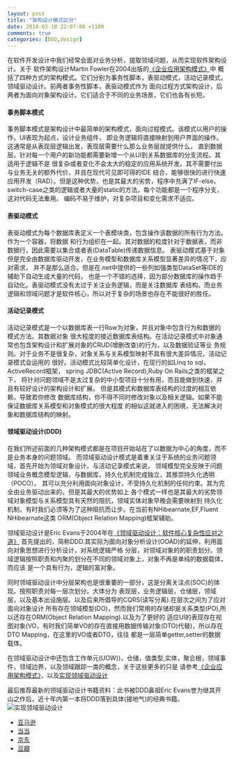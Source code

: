 ```yaml
---
layout: post
title: "架构设计模式区分"
date: 2014-03-18 22:07:08 +1100
comments: true
categories: [DDD,design]
---
```

在软件开发设计中我们经常会面对业务分析，提取领域问题，从而实现软件架构设计。关于
软件架构设计Martin Fowler在2004出版的[《企业应用架构模式》](http://book.douban.com/subject/4826290/)中
概括了四种方式的架构模式。它们分别为事务性脚本，表驱动模式，活动记录模式，领域驱动设计。前两者事务性脚本，表驱动模式作为
面向过程方式架构设计，后两者为面向对象架构设计。它们适合于不同的业务场景，它们也各有长短。

#### 事务脚本模式
事务脚本模式是架构设计中最简单的架构模式，面向过程模式。该模式以用户的操作，UI表现为起点，设计业务组件，
即业务逻辑将直接映射到用户界面的操作。这通常是从表现层逻辑出发，表现层需要什么那么业务层就提供什么，
直到数据层。针对每一个用户的新功能都需要新增一个从UI到关系数据库的分支流程。其适用于逻辑不是
很复杂或者变化不会太大的稳定的应用系统开发。其不需要付出与业务无关的额外代价，并且在现代可见即可得的IDE
结合，能够很快的进行快速应用开发（RAD）。但是这种优势，也是其最大的劣势，程序中充满了IF-else，
switch-case之类的逻辑或者大量的static的方法，每个功能都是一个程序分支，这对代码无法重用。
编码不易于维护，对复杂项目和变化需求不适应。

#### 表驱动模式
表驱动模式为每个数据库表定义一个表模块类，包含操作该数据的所有行为方法。作为一个容器，将数据
和行为组织在一起。其对数据的粒度针对于数据表，而非数据行，因此需要以集合或者表(DataTable)传递数据信息。
表驱动模式基于对象但是完全由数据库驱动开发，在业务模型和数据库关系模型显著差异的情况下，应对需求，
并不是那么适合。但是在.net中提供的一些列如强类型DataSet等IDE的辅助下自动生成大量的代码，
也是一个不错的选择，因为部分数据库的操作趋于自动化。表驱动模式没有太过于关注业务逻辑，而是关注数据库
表结构。而业务逻辑和领域问题才是软件核心，所以对于复杂的场景也存在不能很好的胜任。

#### 活动记录模式
活动记录模式是一个以数据库表一行Row为对象，并且对象中包含行为和数据的模式方法。其数据对象
很大程度的接近数据库表结构。在活动记录模式中对象通常也包含架构设计和扩展对象的CRUD(增删改查)的行为，以及数据验证等业
务规则。对于业务不是很复杂，对象关系与关系模型映射不具有很大差异情况，活动记录模式会运用的
很好。活动模式比较简单化设计，在现行的如Linq to sql，ActiveRecord框架，
spring JDBC(Active Record),Ruby On Rails之类的框架之下，
将针对问题领域不是太过复杂的中小型项目十分有用，而且能做到快速，并且有较好设计的架构设计和扩展。
但是其模式和数据库表结构的过度的相互依赖，导致若你修改
数据库结构，你不得不同时修改对象以及相关逻辑。如果不能保证数据库关系模型和对象模式的很大程度
的相似这就进入的困境，无法解决对象和数据库结构的映射。

#### 领域驱动设计(DDD)
在我们所述前面的几种架构模式都是在项目开始站在了以数据为中心的角度，而不是业务本身的问题领域。
而领域驱动设计模式是着重关注于系统的业务问题领域，首先开始为领域对象设计。与活动记录模式来说，
领域模型完全反映于问题领域业务概念模型逻辑，与数据库，持久化机制完成独立，其推崇持久化透明（POCO）。
其可以充分利用面向对象设计，不受持久化机制的任何约束。其为完全由业务驱动出来的。但是其最大的优势如上
各个模式一样也是其最大的劣势领域对象模型与关系模型具有天然的阻抗，领域实体对象早晚会需要映射到
持久化机制，有时我们必须等为了这种阻抗而让步。在当前有NHibearnate,EF,Fluent NHibearnate这类
ORM(Object Relation Mapping)框架辅助。

领域驱动设计是Eric Evans于2004年在[《领域驱动设计：软件核心复杂性应对之道》](http://book.douban.com/subject/5344973/)
首先提出的，简称DDD.其实际为面向对象分析设计(OOAD)的延伸，利用面向对象思想进行分析设计，对系统逻辑严格
分层，对领域对象的的职责划分。领域逻辑按照职责和内聚的划分在不同的领域对象上，对象不再是单纯的数据载体，而应该
是一个具有行为，逻辑的富对象。

同时领域驱动设计中分层架构也是很重要的一部分，这是分离关注点(SOC)的体现。按照职责对每一层次划分。大体分为
表现层，业务逻辑层，仓储层，领域层，以及基本出设施层。以及后来所倡导的CQRS(读写分离).在层次之间为了应对面向对象设计
所有存在领域模型(DO)，然而我们常用的存储却是关系类型(PO),所以还存在ORM(Object Relation Mapping).以及为了更好的
适应UI的表现存在视图对象(VO，有时我们简单VO的存在直接用数据传输对象(DTO)代替)，所以存在DTO Mapping，在这里的VO或者DTO，往往
都是一层简单getter,setter的数据载体。

在领域驱动设计中还包含工作单元(UOW))，仓储，值类型,实体，聚合根，领域事件，领域边界，以及领域跟踪一类的概念，关于这些更多的只是
请参考[《企业应用架构模式》](http://book.douban.com/subject/4826290/)，以及[实现领域驱动设计](http://book.douban.com/subject/25844633/)

最后推荐最新的领域驱动设计书籍资料：此书被DDD鼻祖Eric Evans誉为继其开山之作后，近十年内第一本将DDD落到具体(接地气)的经典书籍。
![实现领域驱动设计](http://img5.douban.com/lpic/s27236377.jpg)

*  [亚马逊](http://www.amazon.cn/%E5%AE%9E%E7%8E%B0%E9%A2%86%E5%9F%9F%E9%A9%B1%E5%8A%A8%E8%AE%BE%E8%AE%A1-%E6%B2%83%E6%81%A9%E2%80%A2%E5%BC%97%E5%86%9C/dp/B00IYTVWA6/ref=sr_1_1?s=books&ie=UTF8&qid=1395749901&sr=1-1)
*  [当当](http://product.dangdang.com/23439300.html#ddclick?act=click&pos=23439300_0_1_p&cat=01.00.00.00.00.00&key=%CE%D6%B6%F7.%B8%A5%C5%A9&qinfo=&pinfo=1_1_72&minfo=&ninfo=&custid=&permid=20140309205553118327545287259908607&ref=http%3A%2F%2Fproduct.dangdang.com%2F23439300.html&rcount=&type=&t=1395231961000)
*  [京东](http://item.jd.com/1100303441.html)
*  [豆瓣](http://book.douban.com/subject/25844633/)
